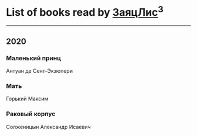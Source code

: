# List of books read by [ЗаяцЛис](https://plus.google.com/u/0/112388384595246311466/)<sup>3</sup>
---

## 2020

### Маленький принц
Антуан де Сент-Экзюпери


### Мать
Горький Максим


### Раковый корпус
Солженицын Александр Исаевич



